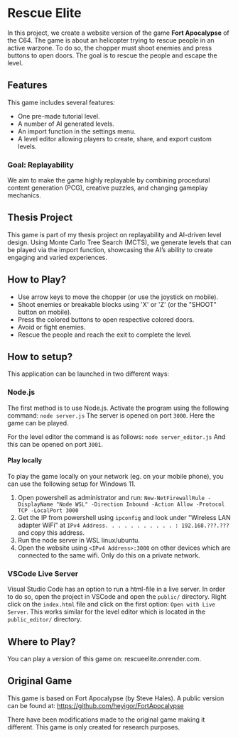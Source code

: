 # Rescue Elite

In this project, we create a website version of the game **Fort Apocalypse** of the C64. The game is about an helicopter trying to rescue people in an active warzone. To do so, the chopper must shoot enemies and press buttons to open doors. The goal is to rescue the people and escape the level.

## Features
This game includes several features:
- One pre-made tutorial level.
- A number of AI generated levels.
- An import function in the settings menu.
- A level editor allowing players to create, share, and export custom levels.

### Goal: Replayability
We aim to make the game highly replayable by combining procedural content generation (PCG), creative puzzles, and changing gameplay mechanics.

## Thesis Project
This game is part of my thesis project on replayability and AI-driven level design. Using Monte Carlo Tree Search (MCTS), we generate levels that can be played via the import function, showcasing the AI’s ability to create engaging and varied experiences.

## How to Play?
- Use arrow keys to move the chopper (or use the joystick on mobile).
- Shoot enemies or breakable blocks using 'X' or 'Z' (or the "SHOOT" button on mobile).
- Press the colored buttons to open respective colored doors.
- Avoid or fight enemies.
- Rescue the people and reach the exit to complete the level.

## How to setup?
This application can be launched in two different ways:

### Node.js
The first method is to use Node.js. Activate the program using the following command:
```node server.js```
The server is opened on port `3000`. Here the game can be played.

For the level editor the command is as follows:
```node server_editor.js```
And this can be opened on port `3001`.

#### Play locally
To play the game locally on your network (eg. on your mobile phone), you can use the following setup for Windows 11.

1. Open powershell as administrator and run: `New-NetFirewallRule -DisplayName "Node WSL" -Direction Inbound -Action Allow -Protocol TCP -LocalPort 3000`
2. Get the IP from powershell using `ipconfig` and look under "Wireless LAN adapter WiFi" at `IPv4 Address. . . . . . . . . . . : 192.168.???.???` and copy this address.
3. Run the node server in WSL linux/ubuntu.
4. Open the website using `<IPv4 Address>:3000` on other devices which are connected to the same wifi.
Only do this on a private network.

### VSCode Live Server
Visual Studio Code has an option to run a html-file in a live server. In order to do so, open the project in VSCode and open the `public/` directory. Right click on the `index.html` file and click on the first option: `Open with Live Server`. This works similar for the level editor which is located in the `public_editor/` directory.

## Where to Play?
You can play a version of this game on: rescueelite.onrender.com.

## Original Game
This game is based on Fort Apocalypse (by Steve Hales). A public version can be found at: https://github.com/heyigor/FortApocalypse

There have been modifications made to the original game making it different. This game is only created for research purposes.
